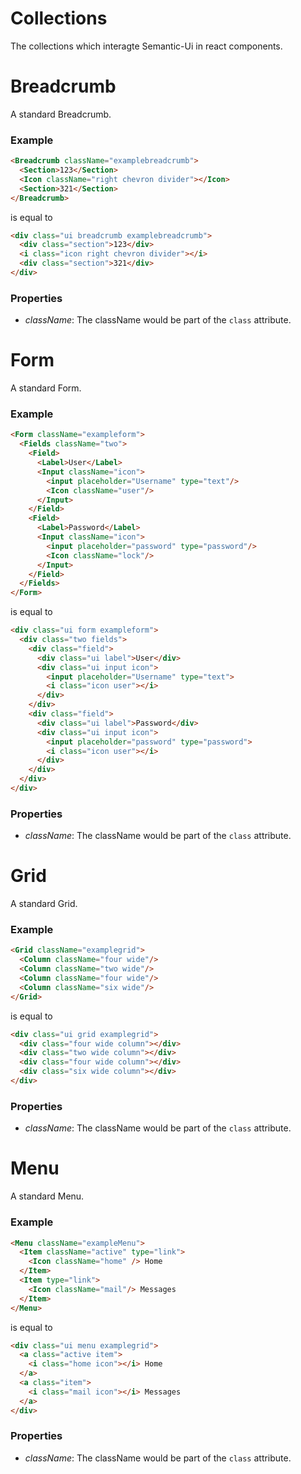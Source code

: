 Collections
=============
The collections which interagte Semantic-Ui in react components.

# Breadcrumb
A standard Breadcrumb.

### Example

```html
<Breadcrumb className="examplebreadcrumb">
  <Section>123</Section>
  <Icon className="right chevron divider"></Icon>
  <Section>321</Section>
</Breadcrumb>
```

is equal to 

```html
<div class="ui breadcrumb examplebreadcrumb">
  <div class="section">123</div>
  <i class="icon right chevron divider"></i>
  <div class="section">321</div>
</div>
```

### Properties

- *className*: The className would be part of the `class` attribute.


# Form
A standard Form.

### Example

```html
<Form className="exampleform">
  <Fields className="two">
    <Field>
      <Label>User</Label>
      <Input className="icon">
        <input placeholder="Username" type="text"/>
        <Icon className="user"/>
      </Input>
    </Field>
    <Field>
      <Label>Password</Label>
      <Input className="icon">
        <input placeholder="password" type="password"/>
        <Icon className="lock"/>
      </Input>
    </Field>
  </Fields>
</Form>
```

is equal to 

```html
<div class="ui form exampleform">
  <div class="two fields">
    <div class="field">
      <div class="ui label">User</div>
      <div class="ui input icon">
        <input placeholder="Username" type="text">
        <i class="icon user"></i>
      </div>
    </div>
    <div class="field">
      <div class="ui label">Password</div>
      <div class="ui input icon">
        <input placeholder="password" type="password">
        <i class="icon user"></i>
      </div>
    </div>
  </div>
</div>
```

### Properties

- *className*: The className would be part of the `class` attribute.


# Grid
A standard Grid.

### Example

```html
<Grid className="examplegrid">
  <Column className="four wide"/>
  <Column className="two wide"/>
  <Column className="four wide"/>
  <Column className="six wide"/>
</Grid>
```

is equal to 

```html
<div class="ui grid examplegrid">
  <div class="four wide column"></div>
  <div class="two wide column"></div>
  <div class="four wide column"></div>
  <div class="six wide column"></div>
</div>
```

### Properties

- *className*: The className would be part of the `class` attribute.


# Menu
A standard Menu.

### Example

```html
<Menu className="exampleMenu">
  <Item className="active" type="link">
    <Icon className="home" /> Home
  </Item>
  <Item type="link">
    <Icon className="mail"/> Messages
  </Item>
</Menu>
```

is equal to 

```html
<div class="ui menu examplegrid">
  <a class="active item">
    <i class="home icon"></i> Home
  </a>
  <a class="item">
    <i class="mail icon"></i> Messages
  </a>
</div>
```

### Properties

- *className*: The className would be part of the `class` attribute.
